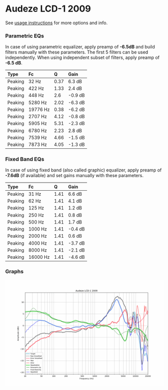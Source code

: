 # Audeze LCD-1 2009
See [usage instructions](https://github.com/jaakkopasanen/AutoEq#usage) for more options and info.

### Parametric EQs
In case of using parametric equalizer, apply preamp of **-6.5dB** and build filters manually
with these parameters. The first 5 filters can be used independently.
When using independent subset of filters, apply preamp of **-6.5 dB**.

| Type    | Fc       |    Q | Gain    |
|:--------|:---------|:-----|:--------|
| Peaking | 32 Hz    | 0.37 | 6.3 dB  |
| Peaking | 422 Hz   | 1.33 | 2.4 dB  |
| Peaking | 448 Hz   | 2.6  | -0.9 dB |
| Peaking | 5280 Hz  | 2.02 | -6.3 dB |
| Peaking | 19776 Hz | 0.38 | -6.2 dB |
| Peaking | 2707 Hz  | 4.12 | -0.8 dB |
| Peaking | 5905 Hz  | 5.31 | -2.3 dB |
| Peaking | 6780 Hz  | 2.23 | 2.8 dB  |
| Peaking | 7539 Hz  | 4.66 | -1.5 dB |
| Peaking | 7873 Hz  | 4.05 | -1.3 dB |

### Fixed Band EQs
In case of using fixed band (also called graphic) equalizer, apply preamp of **-7.6dB**
(if available) and set gains manually with these parameters.

| Type    | Fc       |    Q | Gain    |
|:--------|:---------|:-----|:--------|
| Peaking | 31 Hz    | 1.41 | 6.6 dB  |
| Peaking | 62 Hz    | 1.41 | 4.1 dB  |
| Peaking | 125 Hz   | 1.41 | 1.2 dB  |
| Peaking | 250 Hz   | 1.41 | 0.8 dB  |
| Peaking | 500 Hz   | 1.41 | 1.7 dB  |
| Peaking | 1000 Hz  | 1.41 | -0.4 dB |
| Peaking | 2000 Hz  | 1.41 | 0.6 dB  |
| Peaking | 4000 Hz  | 1.41 | -3.7 dB |
| Peaking | 8000 Hz  | 1.41 | -2.1 dB |
| Peaking | 16000 Hz | 1.41 | -4.6 dB |

### Graphs
![](./Audeze%20LCD-1%202009.png)